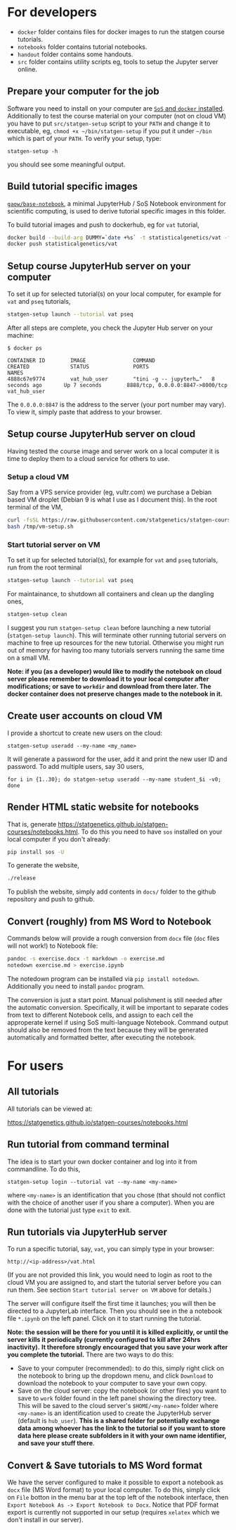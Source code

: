 # For developers

- `docker` folder contains files for docker images to run the statgen course tutorials.
- `notebooks` folder contains tutorial notebooks.
- `handout` folder contains some handouts.
- `src` folder contains utility scripts eg, tools to setup the Jupyter server online.

## Prepare your computer for the job

Software you need to install on your computer are [`SoS` and `docker` installed](http://statgen.us/lab-wiki/orientation/jupyter-setup.html).
Additionally to test the course material on your computer (not on cloud VM) you have to put `src/statgen-setup` script to your `PATH` and change it to executable, 
eg, `chmod +x ~/bin/statgen-setup` if you put it under `~/bin` which is part of your `PATH`. To verify your setup, type:

```
statgen-setup -h
```

you should see some meaningful output.

## Build tutorial specific images

[`gaow/base-notebook`](https://cloud.docker.com/u/gaow/repository/docker/gaow/base-notebook), 
a minimal JupyterHub / SoS Notebook environment for scientific computing, is used to derive
tutorial specific images in this folder.

To build tutorial images and push to dockerhub, eg for `vat` tutorial,

```bash
docker build --build-arg DUMMY=`date +%s` -t statisticalgenetics/vat -f docker/vat.dockerfile docker 
docker push statisticalgenetics/vat
```

## Setup course JupyterHub server on your computer

To set it up for selected tutorial(s) on your local computer, for example for `vat` and `pseq` tutorials,

```bash
statgen-setup launch --tutorial vat pseq
```

After all steps are complete, you check the Jupyter Hub server on your machine:

```
$ docker ps

CONTAINER ID        IMAGE               COMMAND                  CREATED             STATUS              PORTS                              NAMES
4888c67e9774        vat_hub_user        "tini -g -- jupyterh…"   8 seconds ago       Up 7 seconds        8888/tcp, 0.0.0.0:8847->8000/tcp   vat_hub_user
```

The `0.0.0.0:8847` is the address to the server (your port number may vary). To view it, simply paste that address to your browser. 

## Setup course JupyterHub server on cloud

Having tested the course image and server work on a local computer it is time to deploy them to a cloud service for others to use.

### Setup a cloud VM

Say from a VPS service provider (eg, vultr.com) we purchase a Debian based VM droplet (Debian 9 is what I use as I document this). In the root terminal of the VM,

```bash
curl -fsSL https://raw.githubusercontent.com/statgenetics/statgen-courses/master/src/vm-setup.sh -o /tmp/vm-setup.sh
bash /tmp/vm-setup.sh
```

### Start tutorial server on VM

To set it up for selected tutorial(s), for example for `vat` and `pseq` tutorials, run from the root terminal

```bash
statgen-setup launch --tutorial vat pseq
```

For maintainance, to shutdown all containers and clean up the dangling ones,

```bash
statgen-setup clean
```

I suggest you run `statgen-setup clean` before launching a new tutorial (`statgen-setup launch`). This will terminate other running tutorial servers on machine to free up resources for the new tutorial. Otherwise you might run out of memory for having too many tutorials servers running the same time on a small VM.

**Note: if you (as a developer) would like to modify the notebook on cloud server please remember to download it to your local computer after modifications; or save to `workdir` and download from there later. The docker container does not preserve changes made to the notebook in it.** 

## Create user accounts on cloud VM

I provide a shortcut to create new users on the cloud:

```
statgen-setup useradd --my-name <my_name>
```

It will generate a password for the user, add it and print the new user ID and password. To add multiple users, say 30 users,

```
for i in {1..30}; do statgen-setup useradd --my-name student_$i -v0; done
```

## Render HTML static website for notebooks

That is, generate https://statgenetics.github.io/statgen-courses/notebooks.html.
To do this you need to have `sos` installed on your local computer if you don't already:

```bash
pip install sos -U
```

To generate the website,

```bash
./release
```

To publish the website, simply add contents in `docs/` folder to the github repository and push to github.

## Convert (roughly) from MS Word to Notebook

Commands below will provide a rough conversion from `docx` file (`doc` files will not work!) to Notebook file:

```bash
pandoc -s exercise.docx -t markdown -o exercise.md
notedown exercise.md > exercise.ipynb
```

The notedown program can be installed via `pip install notedown`. Additionally you need to install `pandoc` program.

The conversion is just a start point. Manual polishment is still needed after the automatic conversion.
Specifically, it will be important to separate codes from text to different Notebook cells,
and assign to each cell the approperate kernel if using SoS multi-language Notebook. Command output should also be
removed from the text because they will be generated automatically and formatted better, after executing the notebook.

# For users

## All tutorials

All tutorials can be viewed at: 

https://statgenetics.github.io/statgen-courses/notebooks.html

## Run tutorial from command terminal

The idea is to start your own docker container and log into it from commandline. To do this,

```
statgen-setup login --tutorial vat --my-name <my-name>
```

where `<my-name>` is an identification that you chose (that should not conflict with the choice of another user if you share a computer). When you are done with the tutorial just type `exit` to exit.

## Run tutorials via JupyterHub server

To run a specific tutorial, say, `vat`, you can simply type in your browser:

```
http://<ip-address>/vat.html
```

(If you are not provided this link, you would need to login as root to the cloud VM you are assigned to, and start the tutorial server before you can run them. See section `Start tutorial server on VM` above for details.)

The server will configure itself the first time it launches; you will then be directed to a JupyterLab interface. 
Then you should see in the a notebook file `*.ipynb` on the left panel. Click on it to start running the tutorial.

**Note: the session will be there for you until it is killed explicitly, or until the server kills it periodically (currently configured to kill after 24hrs inactivity).**
**It therefore strongly encouraged that you save your work after you complete the tutorial.**
There are two ways to do this: 
- Save to your computer (recommended): to do this, simply right click on the notebook to bring up the dropdown menu, and click `Download` to download the notebook to your computer to save your own copy.
- Save on the cloud server: copy the notebook (or other files) you want to save to `work` folder found in the left panel showing the directory tree. This will be saved to the cloud server's `$HOME/<my-name>`
folder where `<my-name>` is an identification used to create the JupyterHub server (default is `hub_user`). **This is a shared folder for potentially exchange data among whoever has the link to the tutorial so if you want to store data here please create subfolders in it with your own name identifier, and save your stuff there**.

## Convert & Save tutorials to MS Word format

We have the server configured to make it possible to export a notebook as `docx` file (MS Word format) 
to your local computer. To do this, simply click on `File` botton in the menu bar at the top left of the
notebook interface, then `Export Notebook As -> Export Notebook to Docx`. Notice that PDF format export is
currently not supported in our setup (requires `xelatex` which we don't install in our server).